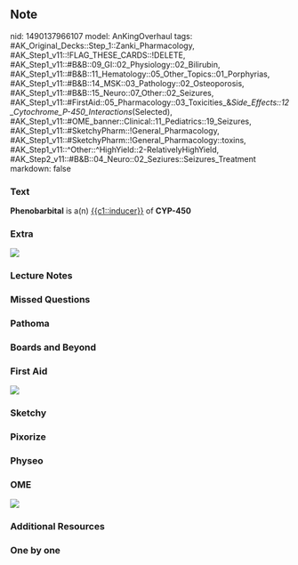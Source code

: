 ## Note
nid: 1490137966107
model: AnKingOverhaul
tags: #AK_Original_Decks::Step_1::Zanki_Pharmacology, #AK_Step1_v11::!FLAG_THESE_CARDS::!DELETE, #AK_Step1_v11::#B&B::09_GI::02_Physiology::02_Bilirubin, #AK_Step1_v11::#B&B::11_Hematology::05_Other_Topics::01_Porphyrias, #AK_Step1_v11::#B&B::14_MSK::03_Pathology::02_Osteoporosis, #AK_Step1_v11::#B&B::15_Neuro::07_Other::02_Seizures, #AK_Step1_v11::#FirstAid::05_Pharmacology::03_Toxicities_&_Side_Effects::12_Cytochrome_P-450_Interactions_(Selected), #AK_Step1_v11::#OME_banner::Clinical::11_Pediatrics::19_Seizures, #AK_Step1_v11::#SketchyPharm::!General_Pharmacology, #AK_Step1_v11::#SketchyPharm::!General_Pharmacology::toxins, #AK_Step1_v11::^Other::^HighYield::2-RelativelyHighYield, #AK_Step2_v11::#B&B::04_Neuro::02_Seziures::Seizures_Treatment
markdown: false

### Text
<div>
  <b>Phenobarbital</b> is a(n) <u>{{c1::inducer}}</u> of
  <b>CYP-450</b>
</div>

### Extra
<img src="paste-398766238597487.jpg">

### Lecture Notes


### Missed Questions


### Pathoma


### Boards and Beyond


### First Aid
<img src="tmpeHJzob.png">

### Sketchy


### Pixorize


### Physeo


### OME
<div class="ome-widget">
  <a href=
  "https://onlinemeded.org/spa/pediatrics/seizures/acquire?ref=anki">
  <img src="_OME_AnkiFlashcards_Lesson_6.png"></a>
</div>

### Additional Resources


### One by one


